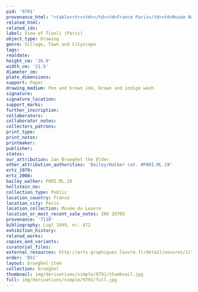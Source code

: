 ```yaml
---
pid: '9791'
provenance_html: "<table><tr><td></td><td>France Paris</td><td>Musée Napoléon</td></tr></table>"
related_html: 
related_ids: 
label: View of Tivoli (Paris)
object_type: Drawing
genre: Village, Town and Cityscape
tags: 
realdate: 
height_cm: '26.9'
width_cm: '21.5'
diameter_cm: 
plate_dimensions: 
support: Paper
drawing_medium: Pen and brown ink, brown and indigo wash
signature: 
signature_location: 
support_marks: 
further_inscription: 
collaborators: 
collaborator_notes: 
collectors_patrons: 
print_type: 
print_notes: 
printmaker: 
publisher: 
states: 
our_attribution: Jan Brueghel the Elder
other_attribution_authorities: 'Bailey/Walker cat. #PARI.ML.19'
ertz_1979: 
ertz_2008: 
bailey_walker: PARI.ML.19
hollstein_no: 
collection_type: Public
location_country: France
location_city: Paris
location_collection: Musée du Louvre
location_or_most_recent_sale_notes: INV 20705
provenance: '7110'
bibliography: Lugt 1949, nr. 472
exhibition_history: 
related_works: 
copies_and_variants: 
curatorial_files: 
external_resources: http://arts-graphiques.louvre.fr/detail/oeuvres/1/110938-Vue-de-Tivoli
order: '051'
layout: brueghel_item
collection: brueghel
thumbnail: img/derivatives/simple/9791/thumbnail.jpg
full: img/derivatives/simple/9791/full.jpg
---
```

